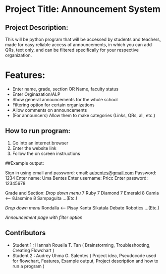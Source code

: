 # Project Title: Announcement System

## Project Description:
This will be python program that will be accessed by students and teachers, made for easy reliable access of announcements, in which you can add QRs, text only, and can be filtered specifically for your respective organization.

# Features:
- Enter name, grade, section OR Name, faculty status
- Enter Orginazation/ALP
- Show general announcements for the whole school
- Filtering option for certain organizations
- Allow comments on announcements
- (For announcers) Allow them to make categories (Links, QRs, all, etc.)

## How to run program:
1. Go into an internet browser
2. Enter the website link
3. Follow the on screen instructions 

##Example output:

Sign in using email and password: email: aubentes@gmail.com
Password: 1234
Enter name: Uma Bentes
Enter username: Pricc
Enter password: 12345678

Grade and Section:
*Drop down menu*
7 Ruby
7 Diamond
7 Emerald
8 Camia <--
8Jasmine
8 Sampaguita
...(Etc.)

*Drop down menu*
Rondalla <--
Pisay Kanta
Sikatala
Debate
Robotics 
...(Etc.)

*Announcement page with filter option*

## Contributors
- Student 1 : Hannah Rouella T. Tan ( Brainstorming, Troubleshooting, Creating Flowchart )
- Student 2 : Audrey Uhma  G. Salentes ( Project idea, Pseudocode used for flowchart, Features, Example output, Project description and how to run a program ) 
